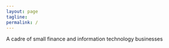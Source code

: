 ```yaml
---
layout: page
tagline:
permalink: /
---
```

A cadre of small finance and information technology businesses



